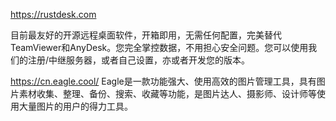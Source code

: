 




https://rustdesk.com

目前最友好的开源远程桌面软件，开箱即用，无需任何配置，完美替代TeamViewer和AnyDesk。您完全掌控数据，不用担心安全问题。您可以使用我们的注册/中继服务器，或者自己设置，亦或者开发您的版本。




https://cn.eagle.cool/
Eagle是一款功能强大、使用高效的图片管理工具，具有图片素材收集、整理、备份、搜索、收藏等功能，是图片达人、摄影师、设计师等使用大量图片的用户的得力工具。







